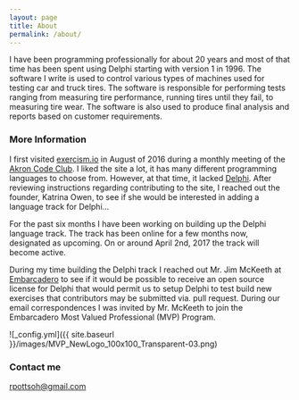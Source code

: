 ```yaml
---
layout: page
title: About
permalink: /about/
---
```


I have been programming professionally for about 20 years and most of that time has been spent using Delphi starting with version 1 in 1996.  The software I write is used to control various types of machines used for testing car and truck tires.  The software is responsible for performing tests ranging from measuring tire performance, running tires until they fail, to measuring tire wear.  The software is also used to produce final analysis and reports based on customer requirements. 

### More Information

I first visited [exercism.io](http://exercism.io) in August of 2016 during a monthly meeting of the [Akron Code Club](https://www.meetup.com/AkronCodeClub/).  I liked the site a lot, it has many different programming languages to choose from.  However, at that time, it lacked [Delphi](https://www.embarcadero.com/products/delphi).  After reviewing instructions regarding contributing to the site, I reached out the founder, Katrina Owen, to see if she would be interested in adding a language track for Delphi...

For the past six months I have been working on building up the Delphi language track.  The track has been online for a few months now, designated as upcoming.  On or around April 2nd, 2017 the track will become active.

During my time building the Delphi track I reached out Mr. Jim McKeeth at [Embarcadero](http://www.embarcadero.com) to see if it would be possible to receive an open source license for Delphi that would permit us to setup Delphi to test build new exercises that contributors may be submitted via. pull request.  During our email correspondences I was invited by Mr. McKeeth to join the Embarcadero Most Valued Professional (MVP) Program. 

![_config.yml]({{ site.baseurl }}/images/MVP_NewLogo_100x100_Transparent-03.png)


### Contact me

[rpottsoh@gmail.com](mailto:rpottsoh@gmail.com)